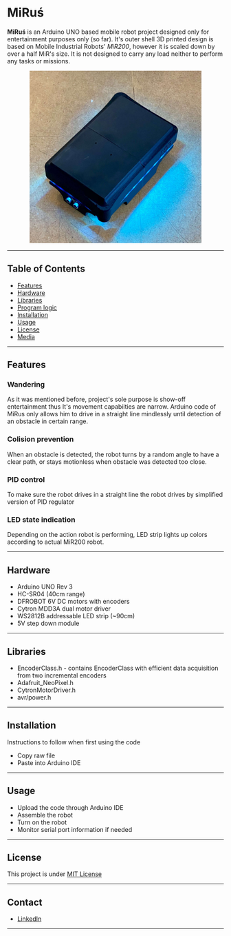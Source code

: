 # MiRuś

<p><b>MiRuś</b> is an Arduino UNO based mobile robot project designed only for entertainment purposes only (so far). It's outer shell 3D printed design is based on Mobile Industrial Robots' <i>MiR200</i>, however it is scaled down by over a half MiR's size. It is not designed to carry any load neither to perform any tasks or missions.</p>

<p align="center">
  <img src="MiRus.jpg" alt="MiRus Mobile Robot" width="400"/>
</p>

---

## Table of Contents

- [Features](#features)
- [Hardware](#hardware)
- [Libraries](#libraries)
- [Program logic](#program-logic)
- [Installation](#installation)
- [Usage](#usage)
- [License](#license)
- [Media](#media)

---

## Features

### Wandering

<p>As it was mentioned before, project's sole purpose is show-off entertainment thus It's movement capabiities are narrow. Arduino code of MiRus only allows him to drive in a straight line mindlessly until detection of an obstacle in certain range.</p>

### Colision prevention

<p>When an obstacle is detected, the robot turns by a random angle to have a clear path, or stays motionless when obstacle was detected too close.</p>

### PID control

<p>To make sure the robot drives in a straight line the robot drives by simplified version of PID regulator</p>

### LED state indication

<p>Depending on the action robot is performing, LED strip lights up colors according to actual MiR200 robot.</p>

---

## Hardware

- Arduino UNO Rev 3
- HC-SR04 (40cm range)
- DFROBOT 6V DC motors with encoders
- Cytron MDD3A dual motor driver
- WS2812B addressable LED strip (~90cm)
- 5V step down module

---

## Libraries

- EncoderClass.h - contains EncoderClass with efficient data acquisition from two incremental encoders
- Adafruit_NeoPixel.h
- CytronMotorDriver.h
- avr/power.h

---

## Installation

<p>Instructions to follow when first using the code</p>

- Copy raw file
- Paste into Arduino IDE

---

## Usage

- Upload the code through Arduino IDE
- Assemble the robot
- Turn on the robot
- Monitor serial port information if needed

---

## License

This project is under [MIT License](LICENSE)

---

## Contact

- [LinkedIn](https://www.linkedin.com/in/micha%C5%82-w%C3%B3jcik-562213266/)

---
